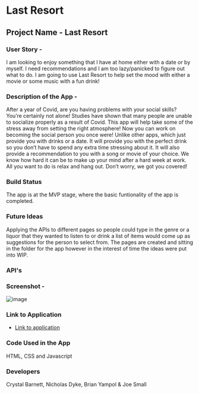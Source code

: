 #  Last Resort  

## Project Name - Last Resort 

### User Story - 
I am looking to enjoy something that I have at home either with a date or by myself. I need recommendations and I am too lazy/panicked to figure out what to do. I am going to use Last Resort to help set the mood with either a movie or some music with a fun drink!

### Description of the App - 
After a year of Covid, are you having problems with your social skills? You’re certainly not alone! Studies have shown that many people are unable to socialize properly as a result of Covid. This app will help take some of the stress away from setting the right atmosphere! Now you can work on becoming the social person you once were! Unlike other apps, which just provide you with drinks or a date. It will provide you with the perfect drink so you don’t have to spend any extra time stressing about it. It will also provide a recommendation to you with a song or movie of your choice. We know how hard it can be to make up your mind after a hard week at work. All you want to do is relax and hang out. Don’t worry, we got you covered!


### Build Status 
The app is at the MVP stage, where the basic funtionality of the app is completed.

### Future Ideas 
Applying the APIs to different pages so people could type in the genre or a liquor that they wanted to listen to or drink a list of items would come up as suggestions for the person to select from. The pages are created and sitting in the folder for the app however in the interest of time the ideas were put into WIP.

### API's 

### Screenshot -
![image](https://user-images.githubusercontent.com/63420051/111835730-b0bf5580-88cb-11eb-990b-ec887fd8f545.png)

### Link to Application 
- [Link to application](https://crystal-g-b.github.io/Last-Resort/)

### Code Used in the App
HTML, CSS and Javascript

### Developers 
Crystal Barnett, Nicholas Dyke, Brian Yampol & Joe Small 

